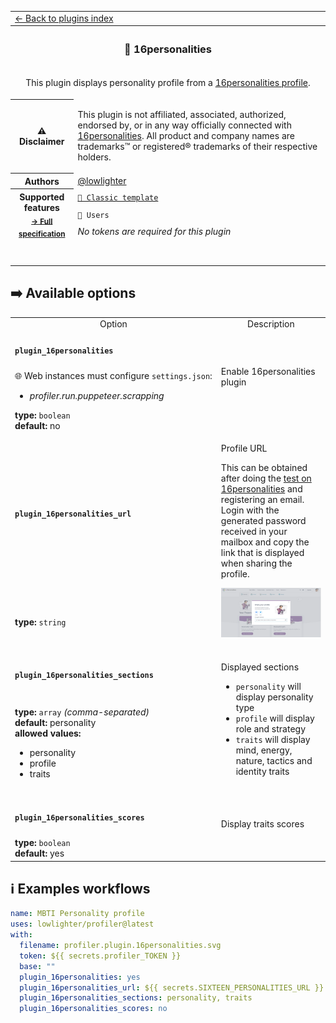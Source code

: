 <!--header-->
<table>
  <tr><td colspan="2"><a href="/README.md#-plugins">← Back to plugins index</a></td></tr>
  <tr><th colspan="2"><h3>🧠 16personalities</h3></th></tr>
  <tr><td colspan="2" align="center"><p>This plugin displays personality profile from a <a href="https://www.16personalities.com/profile">16personalities profile</a>.</p>
</td></tr>
  <tr><th>⚠️ Disclaimer</th><td><p>This plugin is not affiliated, associated, authorized, endorsed by, or in any way officially connected with <a href="https://www.16personalities.com">16personalities</a>.
All product and company names are trademarks™ or registered® trademarks of their respective holders.</p>
</td></tr>
<tr><th>Authors</th><td><a href="https://github.com/lowlighter">@lowlighter</a></td></tr>
  <tr>
    <th rowspan="3">Supported features<br><sub><a href="metadata.yml">→ Full specification</a></sub></th>
    <td><a href="/source/templates/classic/README.md"><code>📗 Classic template</code></a></td>
  </tr>
  <tr>
    <td><code>👤 Users</code></td>
  </tr>
  <tr>
    <td><i>No tokens are required for this plugin</i></td>
  </tr>
  <tr>
    <td colspan="2" align="center">
      <img src="https://github.com/lowlighter/profiler/blob/examples/profiler.plugin.16personalities.svg" alt=""></img>
      <img width="900" height="1" alt="">
    </td>
  </tr>
</table>
<!--/header-->

## ➡️ Available options

<!--options-->
<table>
  <tr>
    <td align="center" nowrap="nowrap">Option</i></td><td align="center" nowrap="nowrap">Description</td>
  </tr>
  <tr>
    <td nowrap="nowrap"><h4><code>plugin_16personalities</code></h4></td>
    <td rowspan="2"><p>Enable 16personalities plugin</p>
<img width="900" height="1" alt=""></td>
  </tr>
  <tr>
    <td nowrap="nowrap">🌐 Web instances must configure <code>settings.json</code>:
<ul>
<li><i>profiler.run.puppeteer.scrapping</i></li>
</ul>
<b>type:</b> <code>boolean</code>
<br>
<b>default:</b> no<br></td>
  </tr>
  <tr>
    <td nowrap="nowrap"><h4><code>plugin_16personalities_url</code></h4></td>
    <td rowspan="2"><p>Profile URL</p>
<p>This can be obtained after doing the <a href="https://www.16personalities.com/free-personality-test">test on 16personalities</a> and registering an email.
Login with the generated password received in your mailbox and copy the link that is displayed when sharing the profile.</p>
<img src="/.github/readme/imgs/plugin_16personalities_profile.png" width="800" />
<img width="900" height="1" alt=""></td>
  </tr>
  <tr>
    <td nowrap="nowrap"><b>type:</b> <code>string</code>
<br></td>
  </tr>
  <tr>
    <td nowrap="nowrap"><h4><code>plugin_16personalities_sections</code></h4></td>
    <td rowspan="2"><p>Displayed sections</p>
<ul>
<li><code>personality</code> will display personality type</li>
<li><code>profile</code> will display role and strategy</li>
<li><code>traits</code> will display mind, energy, nature, tactics and identity traits</li>
</ul>
<img width="900" height="1" alt=""></td>
  </tr>
  <tr>
    <td nowrap="nowrap"><b>type:</b> <code>array</code>
<i>(comma-separated)</i>
<br>
<b>default:</b> personality<br>
<b>allowed values:</b><ul><li>personality</li><li>profile</li><li>traits</li></ul></td>
  </tr>
  <tr>
    <td nowrap="nowrap"><h4><code>plugin_16personalities_scores</code></h4></td>
    <td rowspan="2"><p>Display traits scores</p>
<img width="900" height="1" alt=""></td>
  </tr>
  <tr>
    <td nowrap="nowrap"><b>type:</b> <code>boolean</code>
<br>
<b>default:</b> yes<br></td>
  </tr>
</table>
<!--/options-->

## ℹ️ Examples workflows

<!--examples-->

```yaml
name: MBTI Personality profile
uses: lowlighter/profiler@latest
with:
  filename: profiler.plugin.16personalities.svg
  token: ${{ secrets.profiler_TOKEN }}
  base: ""
  plugin_16personalities: yes
  plugin_16personalities_url: ${{ secrets.SIXTEEN_PERSONALITIES_URL }}
  plugin_16personalities_sections: personality, traits
  plugin_16personalities_scores: no
```

<!--/examples-->
